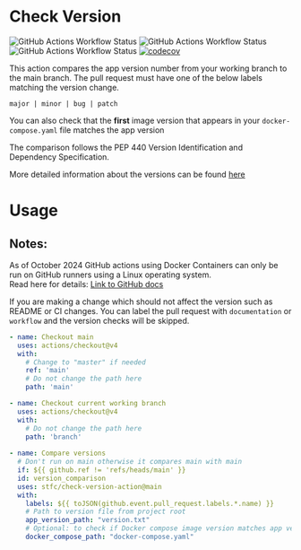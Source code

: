 # Check Version
![GitHub Actions Workflow Status](https://img.shields.io/github/actions/workflow/status/stfc/check-version-action/self_test.yaml?label=Integration%20Test)
![GitHub Actions Workflow Status](https://img.shields.io/github/actions/workflow/status/stfc/check-version-action/lint.yaml?label=Linting)
![GitHub Actions Workflow Status](https://img.shields.io/github/actions/workflow/status/stfc/check-version-action/test.yaml?label=Tests)
[![codecov](https://codecov.io/gh/stfc/check-version-action/graph/badge.svg?token=OD2Z90ST8R)](https://codecov.io/gh/stfc/check-version-action)


This action compares the app version number from your working branch to the main branch.
The pull request must have one of the below labels matching the version change.<br>

`major | minor | bug | patch`

You can also check that the **first** image version that appears in your `docker-compose.yaml` file matches the app version

The comparison follows the PEP 440 Version Identification and Dependency Specification.

More detailed information about the versions can be found [here](https://packaging.python.org/en/latest/specifications/version-specifiers/)

# Usage

## Notes:

As of October 2024 GitHub actions using Docker Containers can only be run on GitHub runners using a Linux operating system.<br>
Read here for details: [Link to GitHub docs](https://docs.github.com/en/actions/sharing-automations/creating-actions/about-custom-actions#types-of-actions)

If you are making a change which should not affect the version such as README or CI changes. You can label the pull request with `documentation` or `workflow` and the version checks will be skipped.

<!-- start usage -->
```yaml
- name: Checkout main
  uses: actions/checkout@v4
  with:
    # Change to "master" if needed
    ref: 'main'
    # Do not change the path here
    path: 'main'

- name: Checkout current working branch
  uses: actions/checkout@v4
  with:
    # Do not change the path here
    path: 'branch'
    
- name: Compare versions
  # Don't run on main otherwise it compares main with main
  if: ${{ github.ref != 'refs/heads/main' }} 
  id: version_comparison
  uses: stfc/check-version-action@main
  with:
    labels: ${{ toJSON(github.event.pull_request.labels.*.name) }}
    # Path to version file from project root
    app_version_path: "version.txt"
    # Optional: to check if Docker compose image version matches app version
    docker_compose_path: "docker-compose.yaml"
```
<!-- end usage -->

